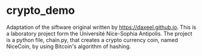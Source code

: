 # crypto_demo
Adaptation of the siftware original written by https://daxeel.github.io.
This is a laboratory project form the Université Nice-Sophia Antipolis. 
The project is a python file, chain.py, that creates a crypto currency coin, named NiceCoin, by using Bitcoin's algorithm of hashing.
